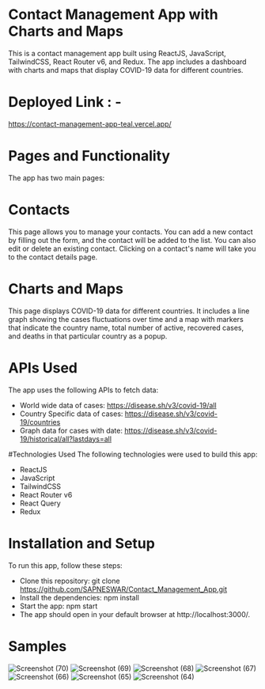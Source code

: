 # Contact Management App with Charts and Maps
This is a contact management app built using ReactJS, JavaScript, TailwindCSS, React Router v6, and Redux. 
The app includes a dashboard with charts and maps that display COVID-19 data for different countries.

# Deployed Link : - 
https://contact-management-app-teal.vercel.app/

# Pages and Functionality
The app has two main pages:

# Contacts
This page allows you to manage your contacts. You can add a new contact by filling out the form, and the contact will be added to the list. You can also edit or delete an existing contact. Clicking on a contact's name will take you to the contact details page.

# Charts and Maps
This page displays COVID-19 data for different countries. It includes a line graph showing the cases fluctuations over 
time and a map with markers that indicate the country name, total number of active, 
recovered cases, and deaths in that particular country as a popup.

# APIs Used
The app uses the following APIs to fetch data:

- World wide data of cases: https://disease.sh/v3/covid-19/all
- Country Specific data of cases: https://disease.sh/v3/covid-19/countries
- Graph data for cases with date: https://disease.sh/v3/covid-19/historical/all?lastdays=all

#Technologies Used
The following technologies were used to build this app:

- ReactJS
- JavaScript
- TailwindCSS
- React Router v6
- React Query
- Redux
# Installation and Setup
To run this app, follow these steps:

- Clone this repository: git clone https://github.com/SAPNESWAR/Contact_Management_App.git
- Install the dependencies: npm install
- Start the app: npm start
- The app should open in your default browser at http://localhost:3000/.


# Samples
![Screenshot (70)](https://github.com/SAPNESWAR/Contact_Management_App/assets/104496751/b3188ff8-d873-4f29-b1f9-8b610b95f483)
![Screenshot (69)](https://github.com/SAPNESWAR/Contact_Management_App/assets/104496751/94868f9e-0d36-4126-88dc-bc725b6bb482)
![Screenshot (68)](https://github.com/SAPNESWAR/Contact_Management_App/assets/104496751/61dbf369-35f2-4e8d-a598-11ed55b77306)
![Screenshot (67)](https://github.com/SAPNESWAR/Contact_Management_App/assets/104496751/e249dc6b-42e2-4779-b241-bf3c10901d48)
![Screenshot (66)](https://github.com/SAPNESWAR/Contact_Management_App/assets/104496751/d8099980-a767-40d7-aac1-04758c621a3b)
![Screenshot (65)](https://github.com/SAPNESWAR/Contact_Management_App/assets/104496751/a8c73bda-a7ec-4a97-ac4a-e1dd18194fc2)
![Screenshot (64)](https://github.com/SAPNESWAR/Contact_Management_App/assets/104496751/a05ad103-f0ea-4dd9-9df7-7e82cb9d8c1f)

